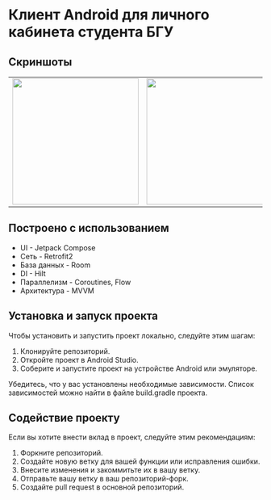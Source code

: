 # Клиент Android для личного кабинета студента БГУ

## Скриншоты
<table>
  <tr>
    <td><img src="/screenshots/screen0.png" width=250></td>
    <td><img src="https://play-lh.googleusercontent.com/_3hdU4AiW8t8rX9bt1JnEbo3aOuTRfRxKwmfxPtJCRbcEMTvJ7IQ5mnySjeAbMjSWJ0=w2560-h1442-rw" width=250></td>
    <td><img src="/screenshots/screen2.png" width=250></td>
    <td><img src="/screenshots/screen3.png" width=250></td>
  </tr>
</table>

## Построено с использованием

* UI - Jetpack Compose
* Сеть - Retrofit2
* База данных - Room
* DI - Hilt
* Параллелизм - Coroutines, Flow
* Архитектура - MVVM

## Установка и запуск проекта

Чтобы установить и запустить проект локально, следуйте этим шагам:

1. Клонируйте репозиторий.
2. Откройте проект в Android Studio.
3. Соберите и запустите проект на устройстве Android или эмуляторе.

Убедитесь, что у вас установлены необходимые зависимости. Список зависимостей можно найти в файле build.gradle проекта.

## Содействие проекту

Если вы хотите внести вклад в проект, следуйте этим рекомендациям:

1. Форкните репозиторий.
2. Создайте новую ветку для вашей функции или исправления ошибки.
3. Внесите изменения и закоммитьте их в вашу ветку.
4. Отправьте вашу ветку в ваш репозиторий-форк.
5. Создайте pull request в основной репозиторий.

